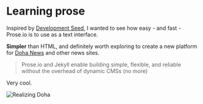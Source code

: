 # Learning prose

Inspired by [Development Seed](http://developmentseed.org/blog/2012/07/27/build-cms-free-websites/), I wanted to see how easy - and fast - Prose.io is to use as a text interface.

**Simpler** than HTML, and definitely worth exploring to create a new platform for [Doha News](http://dohanews.co) and other news sites.

> Prose.io and Jekyll enable building simple, flexible, and reliable without the overhead of dynamic CMSs (no more)

Very cool.

![Realizing Doha](http://farm4.staticflickr.com/3277/4602684986_a000206b9b.jpg)